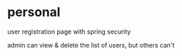 personal
========

user registration page with spring security

admin can view & delete the list of users, but others can't 
